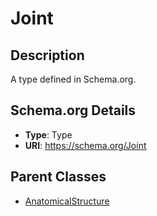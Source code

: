 # Joint

## Description
A type defined in Schema.org.

## Schema.org Details
- **Type**: Type
- **URI**: https://schema.org/Joint

## Parent Classes
- [AnatomicalStructure](../AnatomicalStructure.md)

